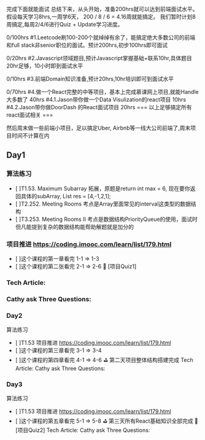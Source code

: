 完成下面就能面试
总结下来，从头开始，准备200hrs就可以达到前端面试水平。
假设每天学习8hrs,一周学6天， 200 / 8 / 6 = 4.16周就能搞定。 我们暂时计划8周搞定,每周2/4/6进行Quiz + Update学习进度。 

0/100hrs
#1.Leetcode刷100-200个就绰绰有余了，能搞定绝大多数公司的前端和full stack非senior职位的面试。预计200hrs,初步100hrs即可面试

0/20hrs
#2.Javascript领域题目,预计Javascript掌握基础+联系10hr,具体题目20hr足够，10小时即到面试水平

0/10hrs
#3.前端Domain知识准备,预计20hrs,10hr培训即可到面试水平

0/70hrs
#4.做一个React完整的中等项目，基本上完成慕课网上项目,就能Handle大多数了 40hrs
#4.1.Jason带你做一个Data Visulization的react项目 10hrs
#4.2.Jason带你做DoorDash 的React面试项目 20hrs
=== 以上足够搞定所有react面试相关 ===

然后周末做一些前端小项目，足以搞定Uber, Airbnb等一线大公司前端了,周末项目时间不计算在内

## Day1
### 算法练习
- [ ]T1.53. Maximum Subarray 拓展，原题是return int max = 6, 现在要你返回具体的subArray, List<Integer> res = [4,-1,2,1];
- [ ]T2.252. Meeting Rooms 考点是Array里面常见的interval这类型的数据结构
- [ ]T3.253. Meeting Rooms II 考点是数据结构PriorityQueue的使用，面试时但凡能提到复杂的数据结构能帮助解题就是加分的
### 项目推进 https://coding.imooc.com/learn/list/179.html
- [ ]这个课程的第一章看完 1-1 => 1-3
- [ ]这个课程的第二张看完 2-1 => 2-6 💯 [项目Quiz1] 
### Tech Article:
### Cathy ask Three Questions:

### Day2
算法练习
- [ ]T1.53
项目推进 https://coding.imooc.com/learn/list/179.html
- [ ]这个课程的第三章看完 3-1 => 3-4
- [ ]这个课程的第四章看完 4-1 => 4-6  ⛳ 第二天项目整体结构搭建完成
Tech Article:
Cathy ask Three Questions:

### Day3
算法练习
- [ ]T1.53
项目推进 https://coding.imooc.com/learn/list/179.html
- [ ]这个课程的第五章看完 5-1 => 5-8 ⛳ 第三天所有React基础知识全部完成 💯 [项目Quiz2]
Tech Article:
Cathy ask Three Questions:
